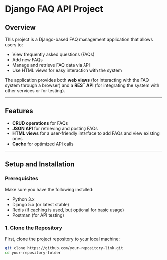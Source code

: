 # Django FAQ API Project

## Overview

This project is a Django-based FAQ management application that allows users to:

- View frequently asked questions (FAQs)
- Add new FAQs
- Manage and retrieve FAQ data via API
- Use HTML views for easy interaction with the system

The application provides both **web views** (for interacting with the FAQ system through a browser) and a **REST API** (for integrating the system with other services or for testing).

---

## Features

- **CRUD operations** for FAQs
- **JSON API** for retrieving and posting FAQs
- **HTML views** for a user-friendly interface to add FAQs and view existing ones
- **Cache** for optimized API calls

---

## Setup and Installation

### Prerequisites

Make sure you have the following installed:

- Python 3.x
- Django 5.x (or latest stable)
- Redis (if caching is used, but optional for basic usage)
- Postman (for API testing)

### 1. Clone the Repository

First, clone the project repository to your local machine:

```bash
git clone https://github.com/your-repository-link.git
cd your-repository-folder
```
